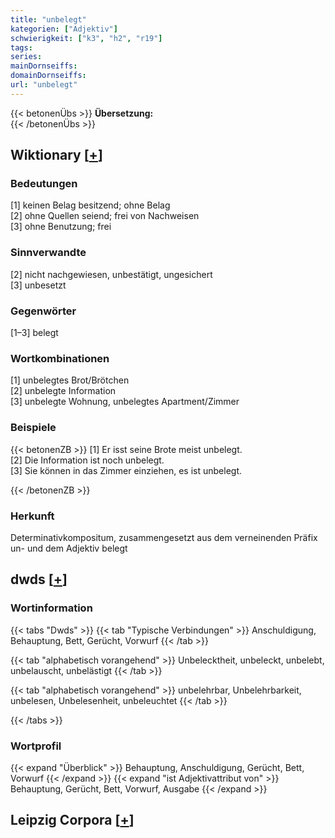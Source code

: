 ```yaml
---
title: "unbelegt"
kategorien: ["Adjektiv"]
schwierigkeit: ["k3", "h2", "r19"]
tags:
series:
mainDornseiffs:
domainDornseiffs:
url: "unbelegt"
---
```


{{< betonenÜbs >}}
**Übersetzung:**  
{{< /betonenÜbs >}}

## Wiktionary [[+](https://de.wiktionary.org/wiki/unbelegt)]

### Bedeutungen
[1] keinen Belag besitzend; ohne Belag  
[2] ohne Quellen seiend; frei von Nachweisen  
[3] ohne Benutzung; frei  

### Sinnverwandte
[2] nicht nachgewiesen, unbestätigt, ungesichert  
[3] unbesetzt  

### Gegenwörter
[1–3] belegt  

### Wortkombinationen
[1] unbelegtes Brot/Brötchen  
[2] unbelegte Information  
[3] unbelegte Wohnung, unbelegtes Apartment/Zimmer  

### Beispiele
{{< betonenZB >}}
[1] Er isst seine Brote meist unbelegt.  
[2] Die Information ist noch unbelegt.  
[3] Sie können in das Zimmer einziehen, es ist unbelegt.  

{{< /betonenZB >}}
### Herkunft
Determinativkompositum, zusammengesetzt aus dem verneinenden Präfix un- und dem Adjektiv belegt  



## dwds [[+](https://www.dwds.de/wb/unbelegt)]

### Wortinformation
{{< tabs "Dwds" >}}
{{< tab "Typische Verbindungen" >}}
Anschuldigung, Behauptung, Bett, Gerücht, Vorwurf
{{< /tab >}}

{{< tab "alphabetisch vorangehend" >}}
Unbelecktheit, unbeleckt, unbelebt, unbelauscht, unbelästigt
{{< /tab >}}

{{< tab "alphabetisch vorangehend" >}}
unbelehrbar, Unbelehrbarkeit, unbelesen, Unbelesenheit, unbeleuchtet
{{< /tab >}}

{{< /tabs >}}

### Wortprofil
{{< expand "Überblick" >}} Behauptung, Anschuldigung, Gerücht, Bett, Vorwurf {{< /expand >}}
{{< expand "ist Adjektivattribut von" >}} Behauptung, Gerücht, Bett, Vorwurf, Ausgabe {{< /expand >}}

## Leipzig Corpora [[+](https://corpora.uni-leipzig.de/en/res?word=unbelegt&corpusId=deu_newscrawl-public_2018)]

